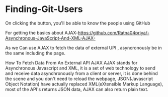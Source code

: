 # Finding-Git-Users
On clicking the button, you'll be able to know the people using GitHub

For getting the basics about AJAX-https://github.com/Ratna04priya/-Asynchronous-JavaScript-And-XML-AJAX-

As we Can use AJAX to fetch the data of external UPI , asyncronously  be in the same including the page.

How To Fetch Data From An External API
AJAX
AJAX stands for Asynchronous Javascript and XML, it is a set of web technology to send and receive data asynchronously from a client or server, it is done behind the scene and you don't need to reload the webpage, JSON(Javascript Object Notation) have actually replaced XML(eXtensible Markup Language), most of the API's returns JSON data, AJAX can also return plain text.

